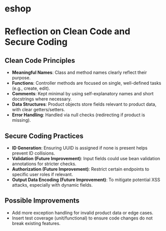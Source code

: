 # eshop

# Reflection on Clean Code and Secure Coding

## Clean Code Principles
- **Meaningful Names**: Class and method names clearly reflect their purpose.
- **Functions**: Controller methods are focused on single, well-defined tasks (e.g., create, edit).
- **Comments**: Kept minimal by using self-explanatory names and short docstrings where necessary.
- **Data Structures**: Product objects store fields relevant to product data, with clear getters/setters.
- **Error Handling**: Handled via null checks (redirecting if product is missing).

## Secure Coding Practices
- **ID Generation**: Ensuring UUID is assigned if none is present helps prevent ID collisions.
- **Validation (Future Improvement)**: Input fields could use bean validation annotations for stricter checks.
- **Authorization (Future Improvement)**: Restrict certain endpoints to specific user roles if relevant.
- **Output Data Encoding (Future Improvement)**: To mitigate potential XSS attacks, especially with dynamic fields.

## Possible Improvements
- Add more exception handling for invalid product data or edge cases.
- Insert test coverage (unit/functional) to ensure code changes do not break existing features.
